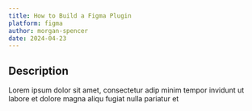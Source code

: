 ```yaml
---
title: How to Build a Figma Plugin
platform: figma
author: morgan-spencer
date: 2024-04-23
---
```


## Description

Lorem ipsum dolor sit amet, consectetur adip minim tempor invidunt ut labore et dolore magna aliqu fugiat nulla pariatur et
